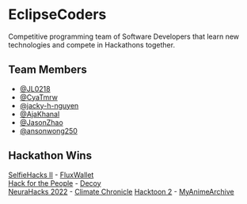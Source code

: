 # EclipseCoders

Competitive programming team of Software Developers that learn new technologies and compete in Hackathons together.




## Team Members

- [@JL0218](https://github.com/JL0218)
- [@CyaTmrw](https://github.com/CyaTmrw)
- [@jacky-h-nguyen](https://github.com/jacky-h-nguyen)
- [@AjaKhanal](https://github.com/AjaKhanal)
- [@JasonZhao](https://github.com/jasonzhao323)
- [@ansonwong250](https://github.com/ansonwong250)


## Hackathon Wins

[SelfieHacks II](https://devpost.com/software/fluxwallet) - [FluxWallet](https://github.com/EclipseCoders/FluxWallet)\
[Hack for the People](https://devpost.com/software/decoy) - [Decoy](https://github.com/JL0218/Decoy)\
[NeuraHacks 2022](https://devpost.com/software/climate-chronicle) - [Climate Chronicle](https://github.com/EclipseCoders/ClimateChronicle)
[Hacktoon 2](https://devpost.com/software/myanimearchive) - [MyAnimeArchive](https://github.com/EclipseCoders/MyAnimeArchive)

